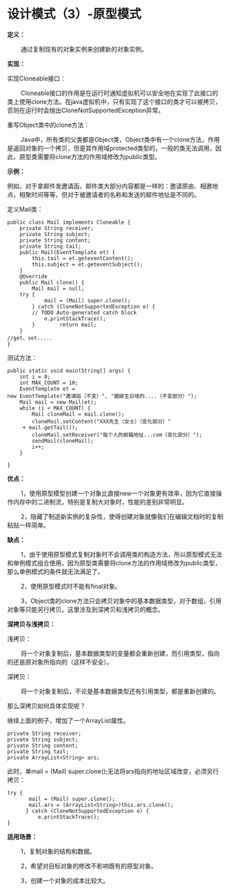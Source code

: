 # 设计模式（3）-原型模式

**定义：**

        通过复制现有的对象实例来创建新的对象实例。

**实现：**

实现Cloneable接口：

        Cloneable接口的作用是在运行时通知虚拟机可以安全地在实现了此接口的类上使用clone方法。在java虚拟机中，只有实现了这个接口的类才可以被拷贝，否则在运行时会抛出CloneNotSupportedException异常。

重写Object类中的clone方法：

        Java中，所有类的父类都是Object类，Object类中有一个clone方法，作用是返回对象的一个拷贝，但是其作用域protected类型的，一般的类无法调用，因此，原型类需要将clone方法的作用域修改为public类型。

**示例：**

例如，对于拿邮件发邀请函，邮件类大部分内容都是一样的：邀请原由、相邀地点，相聚时间等等，但对于被邀请者的名称和发送的邮件地址是不同的。

定义Mail类：

```
public class Mail implements Cloneable {    
    private String receiver;    
    private String subject;    
    private String content;    
    private String tail;    
    public Mail(EventTemplate et) {        
        this.tail = et.geteventContent();        
        this.subject = et.geteventSubject();
    }    
    @Override
    public Mail clone() {
        Mail mail = null;        
    try {
            mail = (Mail) super.clone();            
        } catch (CloneNotSupportedException e) {            
        // TODO Auto-generated catch block
            e.printStackTrace();
        }        return mail;
    }
//get、set.....
}
```

测试方法：

```
public static void main(String[] args) {
    int i = 0;
    int MAX_COUNT = 10;
    EventTemplate et = 
new EventTemplate("邀请函（不变）", "婚嫁生日啥的....（不变部分）");
    Mail mail = new Mail(et);    
    while (i < MAX_COUNT) {
        Mail cloneMail = mail.clone();
        cloneMail.setContent("XXX先生（女士）（变化部分）"
     + mail.getTail());
        cloneMail.setReceiver("每个人的邮箱地址...com（变化部分）");
        sendMail(cloneMail);
        i++;
    }

}
```

**优点：**

        1，使用原型模型创建一个对象比直接new一个对象更有效率，因为它直接操作内存中的二进制流，特别是复制大对象时，性能的差别非常明显。

        2，隐藏了制造新实例的复杂性，使得创建对象就像我们在编辑文档时的复制粘贴一样简单。

**缺点：**

        1，由于使用原型模式复制对象时不会调用类的构造方法，所以原型模式无法和单例模式组合使用，因为原型类需要将clone方法的作用域修改为public类型，那么单例模式的条件就无法满足了。

        2，使用原型模式时不能有final对象。

        3，Object类的clone方法只会拷贝对象中的基本数据类型，对于数组，引用对象等只能另行拷贝。这里涉及到深拷贝和浅拷贝的概念。

**深拷贝与浅拷贝：**

浅拷贝：

        将一个对象复制后，基本数据类型的变量都会重新创建，而引用类型，指向的还是原对象所指向的（这样不安全）。

深拷贝：

        将一个对象复制后，不论是基本数据类型还有引用类型，都是重新创建的。

那么深拷贝如何具体实现呢？

继续上面的例子，增加了一个ArrayList属性。

```
private String receiver;
private String subject;
private String content;
private String tail;
private ArrayList<String> ars;
```

此时，单mail = (Mail) super.clone();无法将ars指向的地址区域改变，必须另行拷贝：

```
try {
       mail = (Mail) super.clone();       
       mail.ars = (ArrayList<String>)this.ars.clone();
      } catch (CloneNotSupportedException e) {
          e.printStackTrace();
}
```

**适用场景：**

        1，复制对象的结构和数据。

        2，希望对目标对象的修改不影响既有的原型对象。

        3，创建一个对象的成本比较大。





